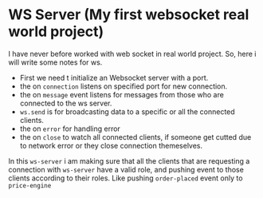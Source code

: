 # WS Server (My first websocket real world project)

I have never before worked with web socket in real world project. So, here i will write some notes for ws.

- First we need t initialize an Websocket server with a port.
- the on `connection` listens on specified port for new connection.
- the on `message` event listens for messages from those who are connected to the ws server.
- `ws.send` is for broadcasting data to a specific or all the connected clients.
- the on `error` for handling error
- the on `close` to watch all connected clients, if someone get cutted due to network error or they close connection themeselves.

In this `ws-server` i am making sure that all the clients that are requesting a connection with `ws-server` have a valid role, and pushing event to those clients according to their roles. Like pushing `order-placed` event only to `price-engine`